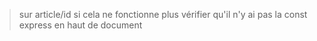 > sur article/id si cela ne fonctionne plus vérifier qu'il n'y ai pas la const express en haut de document